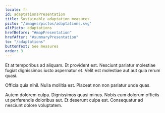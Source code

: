 ```yaml
---
locale: fr
id: adaptationsPresentation
title: Sustainable adaptation measures
picto: "/images/pictos/adaptations.svg"
altPicto: adaptations
hrefBefore: "#mapPresentation"
hrefAfter: "#summaryPresentation"
to: "/adaptations"
buttonText: See measures
order: 3
---
```


Et at temporibus ad aliquam. Et provident est. Nesciunt pariatur molestiae
fugiat dignissimos iusto aspernatur et. Velit est molestiae aut aut quia rerum
quasi.

Officia quia nihil. Nulla mollitia est. Placeat non non pariatur unde quas.

Autem dolorem culpa. Dignissimos quasi minus. Nobis eum dolorum officiis ut
perferendis doloribus aut. Et deserunt culpa est. Consequatur ad nesciunt dolore
voluptatem.
